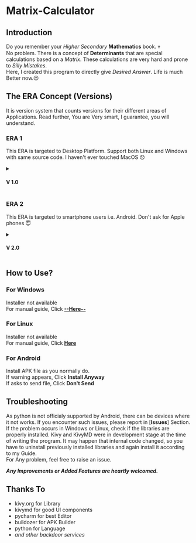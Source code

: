 # Matrix-Calculator

## Introduction
Do you remember your *Higher Secondary* **Mathematics** book. 💀  
No problem. There is a concept of **Determinants** that are special calculations based on a *Matrix*.
These calculations are very hard and prone to *Silly Mistakes*.  
Here, I created this program to directly give *Desired Answer*. Life is much Better now.😉

## The ERA Concept (Versions)
It is version system that counts versions for their different areas of Applications.
Read further, You are Very smart, I guarantee, you will understand.
### ERA 1
This ERA is targeted to Desktop Platform. Support both Linux and Windows with same source code. I haven't ever touched MacOS 😞  

<details>
 <summary>
  <h4> V 1.0 </h4>
 </summary>

This is my very first working build of this project. This project was created for submission for *Computer Science Project*.  
For Source Code: Click [**Here**]( )
* **Working:**
  * Works Somehow
  * UI Design - Up to The Mark
* **BUGS:**
  * Can't handle invalid input.
  * Fractions NOT supported.
  * Have Ugly-designed Code.
  * No Installer Available
</details>
  
### ERA 2
This ERA is targeted to smartphone users i.e. Android. Don't ask for Apple phones 😇
<details>
 <summary>
  <h4>V 2.0</h4>
 </summary>
 
This is my *First Ever Android App*. Modified Desktop Code to make it work on Android.  
For Source Code: Click [**Here**]( )  
For APK file: Click [**Here**]( )
* **Working**
  * Looks Beautiful
  * Properly Structured Code
* **BUGS:**
  * Can't handle invalid inputs
  * Fractions NOT Supported
  * Comparatively Large App Size
  
 </details>

## How to Use?
### For Windows
Installer not available  
For manual guide, Click [**--Here--**]( )
### For Linux
Installer not available  
For manual guide, Click [**Here**]( )
### For Android
Install APK file as you normally do.  
If warning appears, Click **Install Anyway**  
If asks to send file, Click **Don't Send**
## Troubleshooting
As python is not officialy supported by Android, there can be devices where it not works. If you encounter such issues, please report in [**Issues**] Section.  
If the problem occurs in Windows or Linux, check if the libraries are properly installed. Kivy and KivyMD were in development stage at the time of writing the program. It may happen that internal code changed, so you have to uninstall previously installed libraries and again install it according to my Guide.  
For Any problem, feel free to raise an issue.

**_Any Improvements or Added Features are heartly welcomed._**
## Thanks To
  * kivy.org for Library
  * kivymd for good UI components
  * pycharm for best Editor
  * buildozer for APK Builder
  * python for Language
  * *and other backdoor services*
